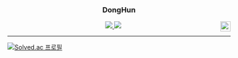 <div align="center">
  
  ### DongHun
  
  <img align="right" width="23" src="https://github.com/seondal/seondal/assets/75469131/f3735e2a-2fb1-4e7f-bbea-81f5698213b0" />

<a href="https://github.com/DongHun3946">
  <img src="https://img.shields.io/badge/github-3DDC84?style=badge&logo=Github&logoColor=white"/>
</a> 
 <a href="https://3946.tistory.com/">
  <img src="https://img.shields.io/badge/tistory-FF4906?style=flat&logo=Tistory&logoColor=white"/>
</a>
 
  ---

</div>

[![Solved.ac
프로필](http://mazassumnida.wtf/api/v2/generate_badge?boj=a3989957)](https://solved.ac/a3989957)

